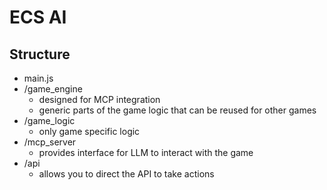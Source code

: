 # ECS AI

## Structure
- main.js
- /game_engine
    - designed for MCP integration
    - generic parts of the game logic that can be reused for other games
- /game_logic
    - only game specific logic
- /mcp_server
    - provides interface for LLM to interact with the game
- /api
    - allows you to direct the API to take actions
